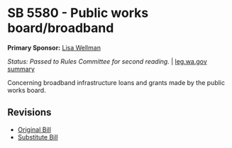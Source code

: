 # SB 5580 - Public works board/broadband
**Primary Sponsor:** [Lisa Wellman](/person/leg/lisa.wellman.md)

*Status: Passed to Rules Committee for second reading.* | [leg.wa.gov summary](https://app.leg.wa.gov/billsummary?BillNumber=5580&Year=2021)

Concerning broadband infrastructure loans and grants made by the public works board.

## Revisions
* [Original Bill](1/)
* [Substitute Bill](S/)
